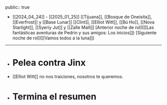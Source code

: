 public:: true

- [[2024_04_24]] - [[2025_01_25]]
  [[Tijuana]], [[Bosque de Oneisita]], [[Everfrost]] y [[Base Lunar]]
  [[Clint]], [[Elliot Witt]], [[Bú Ho]], [[Nova Starlight]], [[Syeriy Jut]] y [[Zalle Malli]]
  [Anterior noche de rol]([[Las fantásticas aventuras de Pedrin y sus amigos: Los inicios]])
  [Siguiente noche de rol]([[Vamos todos a la luna]])
- ---
- # Pelea contra Jinx
- [[Elliot Witt]] no nos traiciones, nosotros te queremos.
- # Termina el resumen